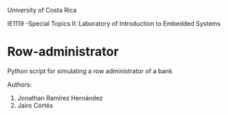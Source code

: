University of Costa Rica

IE1119 -Special Topics II: Laboratory of Introduction to
Embedded Systems

# Row-administrator
Python script for simulating a row administrator of a bank

Authors:
<ol>
  <li> Jonathan Ramírez Hernández
  <li> Jairo Cortés
</ol>
  

